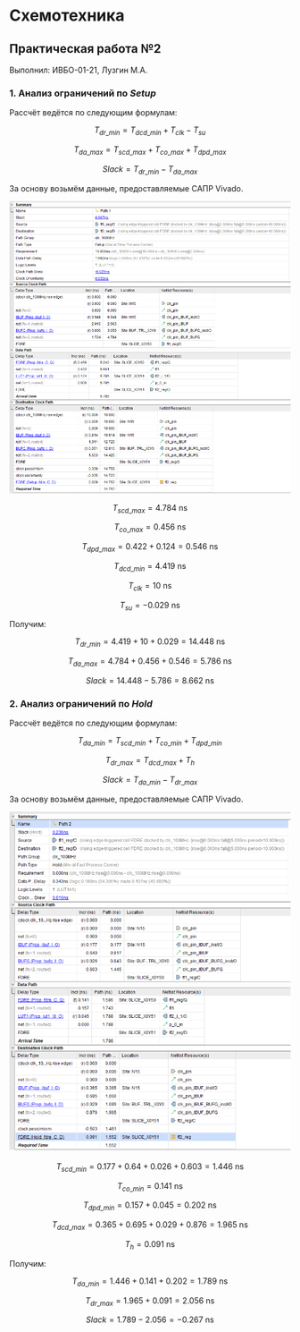 # Схемотехника
## Практическая работа №2
Выполнил: ИВБО-01-21, Лузгин М.А.

### 1. Анализ ограничений по *Setup*

Рассчёт ведётся по следующим формулам:

$$T_{dr\_min} = T_{dcd\_min} + T_{clk} - T_{su}$$

$$T_{da\_max} = T_{scd\_max} + T_{co\_max} + T_{dpd\_max}$$

$$Slack = T_{dr\_min} - T_{da\_max}$$

За основу возьмём данные, предоставляемые САПР Vivado.

![Setup screenshot](img/setup.png)

$$T_{scd\_max} = 4.784\text{ ns}$$

$$T_{co\_max} = 0.456\text{ ns}$$

$$T_{dpd\_max} = 0.422+0.124 = 0.546\text{ ns}$$

$$T_{dcd\_min} = 4.419\text{ ns}$$

$$T_{clk} = 10\text{ ns}$$

$$T_{su} = -0.029\text{ ns}$$

Получим:


$$T_{dr\_min} = 4.419 + 10 + 0.029 = 14.448\text{ ns}$$

$$T_{da\_max} = 4.784 + 0.456 + 0.546 = 5.786\text{ ns}$$

$$Slack = 14.448 - 5.786 = 8.662\text{ ns}$$

### 2. Анализ ограничений по *Hold*

Рассчёт ведётся по следующим формулам:

$$T_{da\_min} = T_{scd\_min} + T_{co\_min} + T_{dpd\_min}$$

$$T_{dr\_max} = T_{dcd\_max} + T_{h}$$

$$Slack = T_{da\_min} - T_{dr\_max}$$

За основу возьмём данные, предоставляемые САПР Vivado.

![Hold screenshot](img/hold.png)

$$T_{scd\_min} = 0.177+0.64+0.026+0.603=1.446\text{ ns}$$

$$T_{co\_min} = 0.141\text{ ns}$$

$$T_{dpd\_min} = 0.157+0.045=0.202\text{ ns}$$

$$T_{dcd\_max} = 0.365+0.695+0.029+0.876=1.965\text{ ns}$$

$$T_{h} = 0.091\text{ ns}$$

Получим:

$$T_{da\_min} = 1.446+0.141+0.202=1.789\text{ ns}$$

$$T_{dr\_max} = 1.965 + 0.091 = 2.056\text{ ns}$$

$$Slack = 1.789 - 2.056= -0.267\text{ ns}$$
